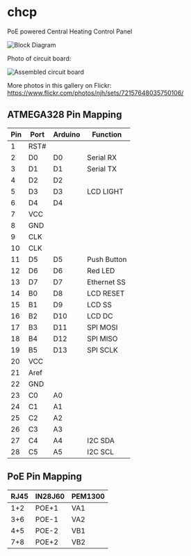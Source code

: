 chcp
====

PoE powered Central Heating Control Panel

![Block Diagram](https://raw.github.com/njh/chcp/master/block-diagram.png "Block Diagram")


Photo of circuit board:

![Assembled circuit board](https://farm4.staticflickr.com/3881/15182909310_61bd4f8c98_z_d.jpg "Assembled circuit board")

More photos in this gallery on Flickr:
https://www.flickr.com/photos/njh/sets/72157648035750106/


ATMEGA328 Pin Mapping
----------------------

| Pin | Port | Arduino | Function    |
|-----|------|---------|-------------|
| 1   | RST# |         |             |
| 2   | D0   | D0      | Serial RX   |
| 3   | D1   | D1      | Serial TX   |
| 4   | D2   | D2      |             |
| 5   | D3   | D3      | LCD LIGHT   |
| 6   | D4   | D4      |             |
| 7   | VCC  |         |             |
| 8   | GND  |         |             |
| 9   | CLK  |         |             |
| 10  | CLK  |         |             |
| 11  | D5   | D5      | Push Button |
| 12  | D6   | D6      | Red LED     |
| 13  | D7   | D7      | Ethernet SS |
| 14  | B0   | D8      | LCD RESET   |
| 15  | B1   | D9      | LCD SS      |
| 16  | B2   | D10     | LCD DC      |
| 17  | B3   | D11     | SPI MOSI    |
| 18  | B4   | D12     | SPI MISO    |
| 19  | B5   | D13     | SPI SCLK    |
| 20  | VCC  |         |             |
| 21  | Aref |         |             |
| 22  | GND  |         |             |
| 23  | C0   | A0      |             |
| 24  | C1   | A1      |             |
| 25  | C2   | A2      |             |
| 26  | C3   | A3      |             |
| 27  | C4   | A4      | I2C SDA     |
| 28  | C5   | A5      | I2C SCL     |


PoE Pin Mapping
---------------

| RJ45 | IN28J60 | PEM1300 |
|------|---------|---------|
| 1+2  | POE+1   | VA1     |
| 3+6  | POE-1   | VA2     |
| 4+5  | POE-2   | VB1     |
| 7+8  | POE+2   | VB2     |
